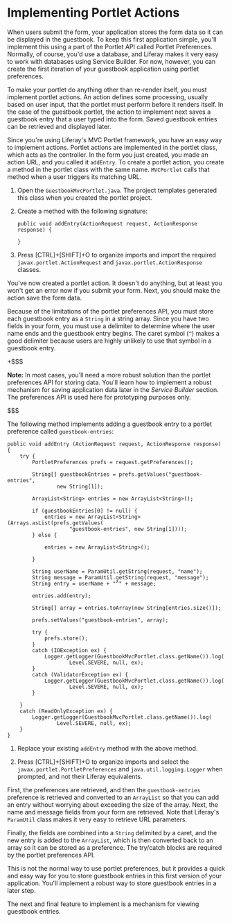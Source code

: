 # Implementing Portlet Actions [](id=implementing-portlet-actions)

When users submit the form, your application stores the form data so it
can be displayed in the guestbook. To keep this first application simple, you'll
implement this using a part of the Portlet API called Portlet Preferences.
Normally, of course, you'd use a database, and Liferay makes it very easy to
work with databases using Service Builder. For now, however, you can create the 
first iteration of your guestbook application using portlet preferences.

To make your portlet do anything other than re-render itself, you must
implement portlet actions. An action defines some processing, usually based on
user input, that the portlet must perform before it renders itself. In the case
of the guestbook portlet, the action to implement next saves a guestbook
entry that a user typed into the form. Saved guestbook entries can be retrieved
and displayed later.

Since you're using Liferay's MVC Portlet framework, you have an easy way to
implement actions. Portlet actions are implemented in the portlet class,
which acts as the controller. In the form you just created, you made an action
URL, and you called it `addEntry`. To create a portlet action, you create a
method in the portlet class with the same name. `MVCPortlet` calls that method
when a user triggers its matching URL.

1.  Open the `GuestbookMvcPortlet.java`. The project templates generated this class 
	when you created the portlet project.

2.  Create a method with the following signature:

        public void addEntry(ActionRequest request, ActionResponse response) {

        }

3.  Press [CTRL]+[SHIFT]+O to organize imports and import the required
    `javax.portlet.ActionRequest` and `javax.portlet.ActionResponse` classes.

You've now created a portlet action. It doesn't do anything, but at least you
won't get an error now if you submit your form. Next, you should make the
action save the form data.

Because of the limitations of the portlet preferences API, you must store
each guestbook entry as a `String` in a string array. Since you have two fields
in your form, you must use a delimiter to determine where the user name ends and
the guestbook entry begins. The caret symbol (`^`) makes a good delimiter
because users are highly unlikely to use that symbol in a guestbook entry.

+$$$

**Note:** In most cases, you'll need a more robust solution than the 
portlet preferences API for storing data. You'll learn how to implement a robust
mechanism for saving application data later in the *Service Builder* section.
The preferences API is used here for prototyping purposes only. 

$$$

The following method implements adding a guestbook entry to a portlet preference
called `guestbook-entries`:
 
	public void addEntry (ActionRequest request, ActionResponse response) {
		try {
            PortletPreferences prefs = request.getPreferences();

            String[] guestbookEntries = prefs.getValues("guestbook-entries",
                    new String[1]);

            ArrayList<String> entries = new ArrayList<String>();

            if (guestbookEntries[0] != null) {
                entries = new ArrayList<String>(Arrays.asList(prefs.getValues(
                        "guestbook-entries", new String[1])));
            } else { 

            	entries = new ArrayList<String>();

            }

            String userName = ParamUtil.getString(request, "name");
            String message = ParamUtil.getString(request, "message");
            String entry = userName + "^" + message;

            entries.add(entry);

            String[] array = entries.toArray(new String[entries.size()]);

            prefs.setValues("guestbook-entries", array);

            try {
                prefs.store();
            }
            catch (IOException ex) {
                Logger.getLogger(GuestbookMvcPortlet.class.getName()).log(
                        Level.SEVERE, null, ex);
            }
            catch (ValidatorException ex) {
                Logger.getLogger(GuestbookMvcPortlet.class.getName()).log(
                        Level.SEVERE, null, ex);
            }

        }
        catch (ReadOnlyException ex) {
            Logger.getLogger(GuestbookMvcPortlet.class.getName()).log(
                    Level.SEVERE, null, ex);
        }
	}

1.  Replace your existing `addEntry` method with the above method.

2.  Press [CTRL]+[SHIFT]+O to organize imports and select the
    `javax.portlet.PortletPreferences` and `java.util.logging.Logger` when
	prompted, and not their Liferay equivalents.

First, the preferences are retrieved, and then the `guestbook-entries`
preference is retrieved and converted to an `ArrayList` so that you can add an
entry without worrying about exceeding the size of the array. Next, the name
and message fields from your form are retrieved. Note that Liferay's
`ParamUtil` class makes it very easy to retrieve URL parameters.

Finally, the fields are combined into a `String` delimited by a caret, and the
new entry is added to the `ArrayList`, which is then converted back to an array
so it can be stored as a preference. The try/catch blocks are required by the
portlet preferences API.

This is not the normal way to use portlet preferences, but it provides a quick
and easy way for you to store guestbook entries in this first version of your
application. You'll implement a robust way to store guestbook entries in a
later step.

The next and final feature to implement is a mechanism for viewing guestbook
entries.
